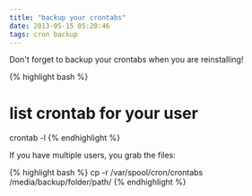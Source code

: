 ```yaml
---
title: "backup your crontabs"
date: 2013-05-15 05:20:46
tags: cron backup
---
```


<p>
Don't forget to backup your crontabs when you are reinstalling!

{% highlight bash %}
# list crontab for your user
crontab -l
{% endhighlight %}
</p>

<p>
If you have multiple users, you grab the files:

{% highlight bash %}
cp -r /var/spool/cron/crontabs /media/backup/folder/path/
{% endhighlight %}
</p>

